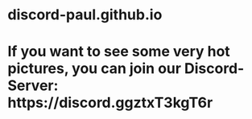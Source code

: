 # discord-paul.github.io
<h1>If you want to see some very hot pictures, you can join our Discord-Server: https://discord.ggztxT3kgT6r<h1>
